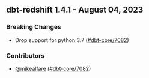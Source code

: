 ## dbt-redshift 1.4.1 - August 04, 2023

### Breaking Changes

- Drop support for python 3.7 ([#dbt-core/7082](https://github.com/dbt-labs/dbt-redshift/issues/dbt-core/7082))

### Contributors
- [@mikealfare](https://github.com/mikealfare) ([#dbt-core/7082](https://github.com/dbt-labs/dbt-redshift/issues/dbt-core/7082))
